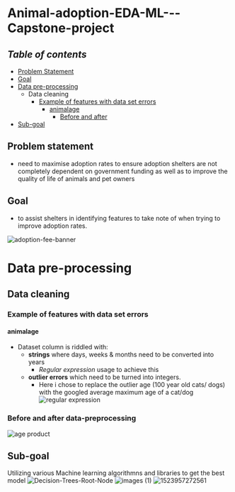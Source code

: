 # Animal-adoption-EDA-ML---Capstone-project
## *Table of contents*
- [Problem Statement](https://github.com/lolasery/Animal-adoption-EDA-ML---Capstone-project/blob/main/README.md#problem-statement)
- [Goal](https://github.com/lolasery/Animal-adoption-EDA-ML---Capstone-project/blob/main/README.md#goal)
- [Data pre-processing](https://github.com/lolasery/Animal-adoption-EDA-ML---Capstone-project/blob/main/README.md#data-pre-processing)
   - Data cleaning
      - [Example of features with data set errors](https://github.com/lolasery/Animal-adoption-EDA-ML---Capstone-project/blob/main/README.md#example-of-features-with-data-set-errors)
         - [animalage](https://github.com/lolasery/Animal-adoption-EDA-ML---Capstone-project/blob/main/README.md#animalage)
            - [Before and after]()
- [Sub-goal](https://github.com/lolasery/Animal-adoption-EDA-ML---Capstone-project/blob/main/README.md#sub-goal)

## Problem statement
- need to maximise adoption rates to ensure adoption shelters are not completely dependent on government funding as well as to improve the quality of life of animals and pet owners
## Goal
- to assist shelters in identifying features to take note of when trying to improve adoption rates.

![adoption-fee-banner](https://user-images.githubusercontent.com/78312050/123228543-17c25b00-d508-11eb-85fd-d3ca3396b6a8.jpg)

# Data pre-processing
## Data cleaning
### Example of features with data set errors
#### animalage
- Dataset column is riddled with:
   - **strings** where days, weeks & months need to be converted into years
      - *Regular expression* usage to achieve this
   - **outlier errors** which need to be turned into integers.
      - Here i chose to replace the outlier age (100 year old cats/ dogs) with the googled average maximum age of a cat/dog
![regular expression](https://user-images.githubusercontent.com/78312050/124397544-f7ce3b00-dd42-11eb-8568-a1306e6e95d2.PNG)
### Before and after data-preprocessing
![age product](https://user-images.githubusercontent.com/78312050/124398208-1afae980-dd47-11eb-8f74-2de304e5754d.PNG)
## Sub-goal
Utilizing various Machine learning algorithmns and libraries to get the best model 
![Decision-Trees-Root-Node](https://user-images.githubusercontent.com/78312050/123955411-27481500-d9dc-11eb-91a8-321f66414e67.png)
![images (1)](https://user-images.githubusercontent.com/78312050/123228726-44767280-d508-11eb-91d5-7b23c811a19c.png)
![1523957272561](https://user-images.githubusercontent.com/78312050/123955599-637b7580-d9dc-11eb-9368-b50355d5b7fb.jpg)


